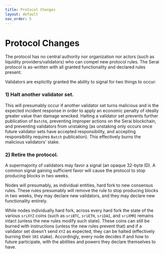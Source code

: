 ```yaml
---
title: Protocol Changes
layout: default
nav_order: 5
---
```


# Protocol Changes

The protocol has no central authority nor organization nor actors (such as
liquidity providers/validators) who can compel new protocol rules. The Serai
protocol is as-written with all granted functionality and declared rules
present.

Validators are explicitly granted the ability to signal for two things to occur:

### 1) Halt another validator set.

This will presumably occur if another validator set turns malicious and is the
expected incident response in order to apply an economic penalty of ideally
greater value than damage wrecked. Halting a validator set prevents further
publication of `Batch`s, preventing improper actions on the Serai blockchain,
and preventing validators from unstaking (as unstaking only occurs once future
validator sets have accepted responsibility, and accepting responsibility
requires `Batch` publication). This effectively burns the malicious validators'
stake.

### 2) Retire the protocol.

A supermajority of validators may favor a signal (an opaque 32-byte ID). A
common signal gaining sufficient favor will cause the protocol to stop producing
blocks in two weeks.

Nodes will presumably, as individual entities, hard fork to new consensus rules.
These rules presumably will remove the rule to stop producing blocks in two
weeks, they may declare new validators, and they may declare new functionality
entirely.

While nodes individually hard fork, across every hard fork the state of the
various `sriXYZ` coins (such as `sriBTC`, `sriETH`, `sriDAI`, and `sriXMR`)
remains intact (unless the new rules modify such state). These coins can still
be burned with instructions (unless the new rules prevent that) and if a
validator set doesn't send `XYZ` as expected, they can be halted (effectively
burning their `SRI` stake). Accordingly, every node decides if and how to future
participate, with the abilities and powers they declare themselves to have.
